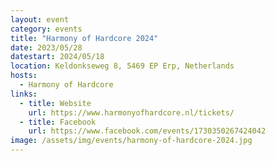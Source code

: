 ```yaml
---
layout: event
category: events
title: "Harmony of Hardcore 2024"
date: 2023/05/28
datestart: 2024/05/18
location: Keldonkseweg 8, 5469 EP Erp, Netherlands
hosts:
  - Harmony of Hardcore
links:
  - title: Website
    url: https://www.harmonyofhardcore.nl/tickets/
  - title: Facebook
    url: https://www.facebook.com/events/1730350267424042
image: /assets/img/events/harmony-of-hardcore-2024.jpg
---
```

